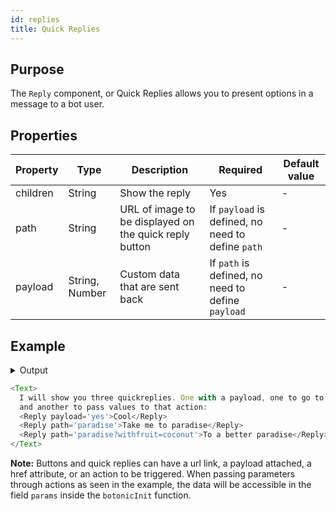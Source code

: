 ```yaml
---
id: replies
title: Quick Replies
---
```


## Purpose

The `Reply` component, or Quick Replies allows you to present options in a message to a bot user.


## Properties

| Property | Type           | Description                                            | Required                                           | Default value |
|----------|----------------|--------------------------------------------------------|----------------------------------------------------|---------------|
| children | String         | Show the reply                                         | Yes                                                |      -         |
| path     | String         | URL of image to be displayed on the quick reply button | If `payload` is defined, no need to  define `path` |          -     |
| payload  | String, Number | Custom data that are sent back                         | If `path` is defined, no need to  define `payload` |      -         |


## Example

<details>
<summary>Output</summary>

<img src="https://botonic-doc-static.netlify.com/images/quickreplies.png" width="200"/>

</details>

```javascript
<Text>
  I will show you three quickreplies. One with a payload, one to go to an action
  and another to pass values to that action:
  <Reply payload='yes'>Cool</Reply>
  <Reply path='paradise'>Take me to paradise</Reply>
  <Reply path='paradise?withfruit=coconut'>To a better paradise</Reply>
</Text>
```

**Note:** Buttons and quick replies can have a url link, a payload attached, a href attribute, or an action to be triggered. When passing parameters through actions as seen in the example, the data will be accessible in the field `params` inside the `botonicInit` function.
